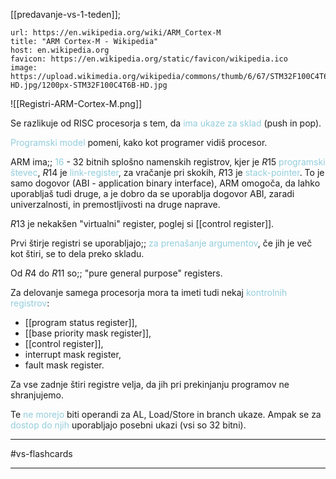 [[predavanje-vs-1-teden]];

```cardlink
url: https://en.wikipedia.org/wiki/ARM_Cortex-M
title: "ARM Cortex-M - Wikipedia"
host: en.wikipedia.org
favicon: https://en.wikipedia.org/static/favicon/wikipedia.ico
image: https://upload.wikimedia.org/wikipedia/commons/thumb/6/67/STM32F100C4T6B-HD.jpg/1200px-STM32F100C4T6B-HD.jpg
```

![[Registri-ARM-Cortex-M.png]]

Se razlikuje od RISC procesorja s tem, da <font color="#92cddc">ima ukaze za sklad</font> (push in pop).

<font color="#92cddc">Programski model</font> pomeni, kako kot programer vidiš procesor.

ARM ima;; <font color="#92cddc">16</font> - 32 bitnih splošno namenskih registrov, kjer je $R15$ <font color="#92cddc">programski števec</font>, $R14$ je <font color="#92cddc">link-register</font>, za vračanje pri skokih, $R13$ je <font color="#92cddc">stack-pointer</font>. To je samo dogovor (ABI - application binary interface), ARM omogoča, da lahko uporabljaš tudi druge, a je dobro da se uporablja dogovor ABI, zaradi univerzalnosti, in premostljivosti na druge naprave.

$R13$ je nekakšen "virtualni" register, poglej si [[control register]].

Prvi štirje registri se uporabljajo;; <font color="#92cddc">za prenašanje argumentov</font>, če jih je več kot štiri, se to dela preko skladu.

Od $R4$ do $R11$ so;; "pure general purpose" registers.

Za delovanje samega procesorja mora ta imeti tudi nekaj <font color="#92cddc">kontrolnih registrov</font>:
- [[program status register]],
- [[base priority mask register]],
- [[control register]],
- interrupt mask register,
- fault mask register.

Za vse zadnje štiri registre velja, da jih pri prekinjanju programov ne shranjujemo.

Te <font color="#92cddc">ne morejo</font> biti operandi za AL, Load/Store in branch ukaze. Ampak se za <font color="#92cddc">dostop do njih</font> uporabljajo posebni ukazi (vsi so 32 bitni).

---

#vs-flashcards 

---
